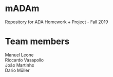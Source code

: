 # mADAm
Repository for ADA Homework + Project - Fall 2019

# Team members
Manuel Leone  
Riccardo Vasapollo  
João Martinho  
Dario Müller  
